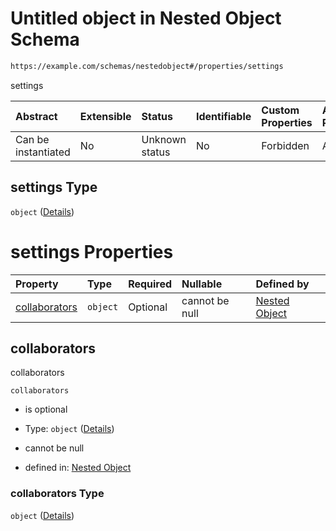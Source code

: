 # Untitled object in Nested Object Schema

```txt
https://example.com/schemas/nestedobject#/properties/settings
```

settings

| Abstract            | Extensible | Status         | Identifiable | Custom Properties | Additional Properties | Access Restrictions | Defined In                                                                                  |
| :------------------ | :--------- | :------------- | :----------- | :---------------- | :-------------------- | :------------------ | :------------------------------------------------------------------------------------------ |
| Can be instantiated | No         | Unknown status | No           | Forbidden         | Allowed               | none                | [nestedobj.schema.json*](../generated-schemas/nestedobj.schema.json "open original schema") |

## settings Type

`object` ([Details](nestedobj-properties-settings.md))

# settings Properties

| Property                        | Type     | Required | Nullable       | Defined by                                                                                                                                                          |
| :------------------------------ | :------- | :------- | :------------- | :------------------------------------------------------------------------------------------------------------------------------------------------------------------ |
| [collaborators](#collaborators) | `object` | Optional | cannot be null | [Nested Object](nestedobj-properties-settings-properties-collaborators.md "https://example.com/schemas/nestedobject#/properties/settings/properties/collaborators") |

## collaborators

collaborators

`collaborators`

*   is optional

*   Type: `object` ([Details](nestedobj-properties-settings-properties-collaborators.md))

*   cannot be null

*   defined in: [Nested Object](nestedobj-properties-settings-properties-collaborators.md "https://example.com/schemas/nestedobject#/properties/settings/properties/collaborators")

### collaborators Type

`object` ([Details](nestedobj-properties-settings-properties-collaborators.md))
